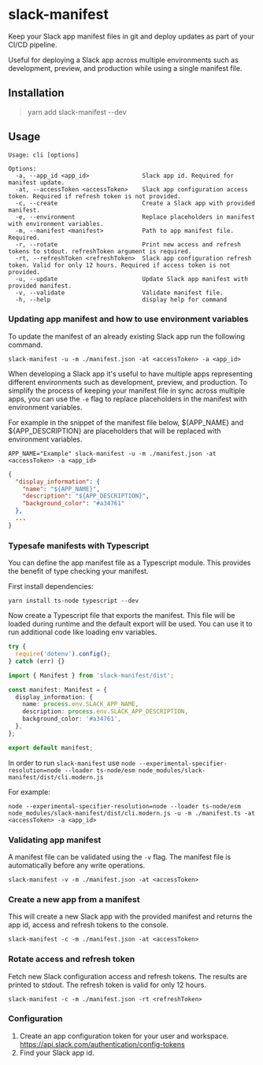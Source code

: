 # slack-manifest

Keep your Slack app manifest files in git and deploy updates as part of your CI/CD pipeline. 
 
Useful for deploying a Slack app across multiple environments such as development, preview, and production while using a single manifest file.

## Installation

> yarn add slack-manifest --dev

## Usage

```shell
Usage: cli [options]

Options:
  -a, --app_id <app_id>               Slack app id. Required for manifest update.
  -at, --accessToken <accessToken>    Slack app configuration access token. Required if refresh token is not provided.
  -c, --create                        Create a Slack app with provided manifest.
  -e, --environment                   Replace placeholders in manifest with environment variables.
  -m, --manifest <manifest>           Path to app manifest file. Required.
  -r, --rotate                        Print new access and refresh tokens to stdout. refreshToken argument is required.
  -rt, --refreshToken <refreshToken>  Slack app configuration refresh token. Valid for only 12 hours. Required if access token is not provided.
  -u, --update                        Update Slack app manifest with provided manifest.
  -v, --validate                      Validate manifest file.
  -h, --help                          display help for command
```

### Updating app manifest and how to use environment variables

To update the manifest of an already existing Slack app run the following command.

```shell
slack-manifest -u -m ./manifest.json -at <accessToken> -a <app_id>
```

When developing a Slack app it's useful to have multiple apps representing different environments such as development, preview, and production. To simplify the process of keeping your manifest file in sync across multiple apps, you can use the `-e` flag to replace placeholders in the manifest with environment variables.

For example in the snippet of the manifest file below, ${APP_NAME} and ${APP_DESCRIPTION} are placeholders that will be replaced with environment variables.

```shell
APP_NAME="Example" slack-manifest -u -m ./manifest.json -at <accessToken> -a <app_id>
```

```json
{
  "display_information": {
    "name": "${APP_NAME}",
    "description": "${APP_DESCRIPTION}",
    "background_color": "#a34761"
  },
  ...
}
```

### Typesafe manifests with Typescript

You can define the app manifest file as a Typescript module. This provides the benefit of type checking your manifest. 

First install dependencies:

```shell
yarn install ts-node typescript --dev
```

Now create a Typescript file that exports the manifest. This file will be loaded during runtime and the default export will be used. You can use it to run additional code like loading env variables.

```typescript
try {
  require('dotenv').config();
} catch (err) {}

import { Manifest } from 'slack-manifest/dist';

const manifest: Manifest = {
  display_information: {
    name: process.env.SLACK_APP_NAME,
    description: process.env.SLACK_APP_DESCRIPTION,
    background_color: '#a34761',
  },
};

export default manifest;
```

In order to run `slack-manifest` use `node --experimental-specifier-resolution=node --loader ts-node/esm node_modules/slack-manifest/dist/cli.modern.js`

For example:

```shell
node --experimental-specifier-resolution=node --loader ts-node/esm node_modules/slack-manifest/dist/cli.modern.js -u -m ./manifest.ts -at <accessToken> -a <app_id>
```

### Validating app manifest

A manifest file can be validated using the `-v` flag. The manifest file is automatically before any write operations.

```shell
slack-manifest -v -m ./manifest.json -at <accessToken>
```

### Create a new app from a manifest

This will create a new Slack app with the provided manifest and returns the app id, access and refresh tokens to the console.

```shell
slack-manifest -c -m ./manifest.json -at <accessToken>
```

### Rotate access and refresh token

Fetch new Slack configuration access and refresh tokens. The results are printed to stdout. The refresh token is valid for only 12 hours.

```shell
slack-manifest -c -m ./manifest.json -rt <refreshToken>
```

### Configuration

1. Create an app configuration token for your user and workspace. https://api.slack.com/authentication/config-tokens
2. Find your Slack app id.
